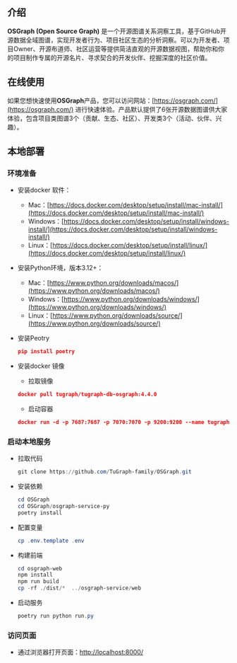 ## 介绍
**OSGraph (Open Source Graph)** 是一个开源图谱关系洞察工具，基于GitHub开源数据全域图谱，实现开发者行为、项目社区生态的分析洞察。可以为开发者、项目Owner、开源布道师、社区运营等提供简洁直观的开源数据视图，帮助你和你的项目制作专属的开源名片、寻求契合的开发伙伴、挖掘深度的社区价值。

## 在线使用
如果您想快速使用**OSGraph**产品，您可以访问网站：[https://osgraph.com/](https://osgraph.com/) 进行快速体验。产品默认提供了6张开源数据图谱供大家体验，包含项目类图谱3个（贡献、生态、社区）、开发类3个（活动、伙伴、兴趣）。	

## 本地部署
### 环境准备
+ 安装docker 软件：
    - Mac：[https://docs.docker.com/desktop/setup/install/mac-install/](https://docs.docker.com/desktop/setup/install/mac-install/)
    - Windows：[https://docs.docker.com/desktop/setup/install/windows-install/](https://docs.docker.com/desktop/setup/install/windows-install/)
    - Linux：[https://docs.docker.com/desktop/setup/install/linux/](https://docs.docker.com/desktop/setup/install/linux/)
+ 安装Python环境，版本3.12+：
    - Mac：[https://www.python.org/downloads/macos/](https://www.python.org/downloads/macos/)
    - Windows：[https://www.python.org/downloads/windows/](https://www.python.org/downloads/windows/)
    - Linux：[https://www.python.org/downloads/source/](https://www.python.org/downloads/source/)

+ 安装Peotry

    ```json
    pip install poetry
    ```

+ 安装docker 镜像

    - 拉取镜像

    ```json
    docker pull tugraph/tugraph-db-osgraph:4.4.0
    ```

    - 启动容器

    ```json
    docker run -d -p 7687:7687 -p 7070:7070 -p 9200:9200 --name tugraph tugraph/tugraph-db-osgraph:4.4.0
    ```

### 启动本地服务
+ 拉取代码

    ```powershell
    git clone https://github.com/TuGraph-family/OSGraph.git
    ```

+ 安装依赖

    ```powershell
    cd OSGraph
    cd OSGraph/osgraph-service-py
    poetry install
    ```

+ 配置变量

    ```powershell
    cp .env.template .env
    ```

+ 构建前端

    ```powershell
    cd osgraph-web
    npm install 
    npm run build
    cp -rf ./dist/*  ../osgraph-service/web
    ```

+ 启动服务

    ```powershell
    poetry run python run.py
    ```

### 访问页面
+ 通过浏览器打开页面：[http://localhost:8000/](http://localhost:8000/)

